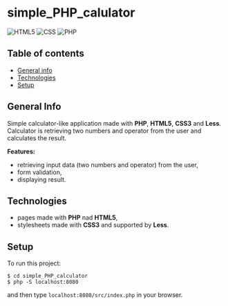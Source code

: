 # simple_PHP_calulator

![HTML5](https://img.shields.io/badge/HTML-HTML5-blue)
![CSS](https://img.shields.io/badge/CSS-CSS3+Less-blue)
![PHP](https://img.shields.io/badge/PHP-7.0.33-blue)

## Table of contents
* [General info](#general-info)
* [Technologies](#technologies)
* [Setup](#setup)

## General Info

Simple calculator-like application made with **PHP**, **HTML5**, **CSS3** and **Less**. Calculator is retrieving two numbers and operator from the user and calculates the result.

**Features:**
* retrieving input data (two numbers and operator) from the user,
* form validation,
* displaying result.

## Technologies

* pages made with **PHP** nad **HTML5**,
* stylesheets made with **CSS3** and supported by **Less**.

## Setup

To run this project:

```
$ cd simple_PHP_calculator
$ php -S localhost:8080
```

and then type `localhost:8080/src/index.php` in your browser.
